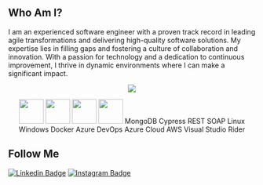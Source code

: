 <link rel="stylesheet" type='text/css' href="https://cdn.jsdelivr.net/gh/devicons/devicon@latest/devicon.min.css" />

## Who Am I?

I am an experienced software engineer with a proven track record in leading agile transformations and delivering high-quality software solutions. My expertise lies in filling gaps and fostering a culture of collaboration and innovation. With a passion for technology and a dedication to continuous improvement, I thrive in dynamic environments where I can make a significant impact.

<p align="center"> <img src="https://github-readme-stats.vercel.app/api?username=mfedatto&count_private=true&show_icons=true&theme=dracula" /> </p>

<p align="center">
  <img src="https://cdn.jsdelivr.net/gh/devicons/devicon@latest/icons/csharp/csharp-original.svg" width="50px" />
  <img src="https://cdn.jsdelivr.net/gh/devicons/devicon@latest/icons/javascript/javascript-original.svg" width="50px" />
  <img src="https://cdn.jsdelivr.net/gh/devicons/devicon@latest/icons/microsoftsqlserver/microsoftsqlserver-original.svg" width="50px" />
  <img src="https://cdn.jsdelivr.net/gh/devicons/devicon@latest/icons/redis/redis-original.svg" width="50px" />
  MongoDB
  Cypress
  REST
  SOAP
  Linux
  Windows
  Docker
  Azure DevOps
  Azure Cloud
  AWS
  Visual Studio
  Rider
</p>

## Follow Me

[![Linkedin Badge](https://img.shields.io/badge/-LinkedIn-blue?style=flat-square&logo=Linkedin&logoColor=white&link=https://www.linkedin.com/in/mauriciofedatto/)](https://www.linkedin.com/in/mauriciofedatto/)
[![Instagram Badge](https://img.shields.io/badge/-Instagram-C13584?style=flat-square&labelColor=C13584&logo=instagram&logoColor=white&link=https://www.instagram.com/m.fedatto/)](https://www.instagram.com/m.fedatto/)
